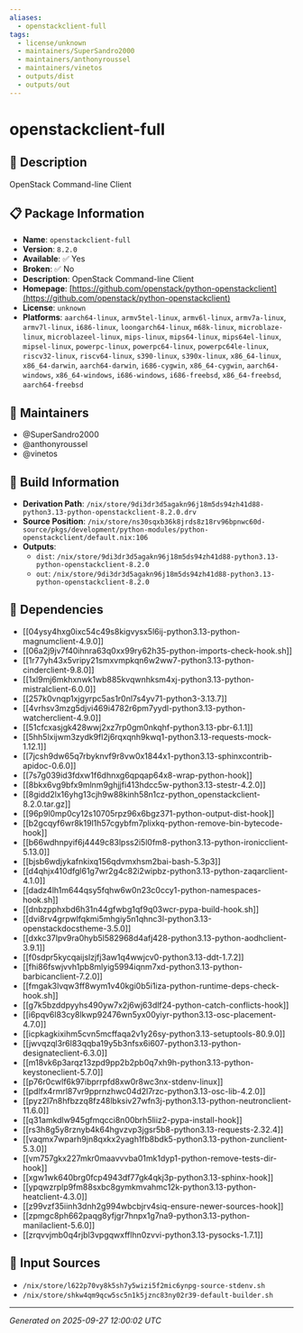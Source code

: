 ```yaml
---
aliases:
  - openstackclient-full
tags:
  - license/unknown
  - maintainers/SuperSandro2000
  - maintainers/anthonyroussel
  - maintainers/vinetos
  - outputs/dist
  - outputs/out
---
```


# openstackclient-full

## 📝 Description

OpenStack Command-line Client

## 📋 Package Information

- **Name**: `openstackclient-full`
- **Version**: `8.2.0`
- **Available**: ✅ Yes
- **Broken**: ✅ No
- **Description**: OpenStack Command-line Client
- **Homepage**: [https://github.com/openstack/python-openstackclient](https://github.com/openstack/python-openstackclient)
- **License**: `unknown`
- **Platforms**: `aarch64-linux`, `armv5tel-linux`, `armv6l-linux`, `armv7a-linux`, `armv7l-linux`, `i686-linux`, `loongarch64-linux`, `m68k-linux`, `microblaze-linux`, `microblazeel-linux`, `mips-linux`, `mips64-linux`, `mips64el-linux`, `mipsel-linux`, `powerpc-linux`, `powerpc64-linux`, `powerpc64le-linux`, `riscv32-linux`, `riscv64-linux`, `s390-linux`, `s390x-linux`, `x86_64-linux`, `x86_64-darwin`, `aarch64-darwin`, `i686-cygwin`, `x86_64-cygwin`, `aarch64-windows`, `x86_64-windows`, `i686-windows`, `i686-freebsd`, `x86_64-freebsd`, `aarch64-freebsd`
## 👥 Maintainers

- @SuperSandro2000
- @anthonyroussel
- @vinetos


## 🔧 Build Information

- **Derivation Path**: `/nix/store/9di3dr3d5agakn96j18m5ds94zh41d88-python3.13-python-openstackclient-8.2.0.drv`
- **Source Position**: `/nix/store/ns30sqxb36k8jrds8z18rv96bpnwc60d-source/pkgs/development/python-modules/python-openstackclient/default.nix:106`
- **Outputs**:
  - `dist`:  `/nix/store/9di3dr3d5agakn96j18m5ds94zh41d88-python3.13-python-openstackclient-8.2.0`
  - `out`:  `/nix/store/9di3dr3d5agakn96j18m5ds94zh41d88-python3.13-python-openstackclient-8.2.0`

## 🔗 Dependencies

- [[04ysy4hxg0ixc54c49s8kigvysx5l6ij-python3.13-python-magnumclient-4.9.0]]
- [[06a2j9jv7f40ihnra63q0xx99ry62h35-python-imports-check-hook.sh]]
- [[1r77yh43x5vripy21smxvmpkqn6w2ww7-python3.13-python-cinderclient-9.8.0]]
- [[1xl9mj6mkhxnwk1wb885kvqwnhksm4xj-python3.13-python-mistralclient-6.0.0]]
- [[257k0vnqp1xjgyrpc5as1r0nl7s4yv71-python3-3.13.7]]
- [[4vrhsv3mzg5djvi469i4782r6pm7yydl-python3.13-python-watcherclient-4.9.0]]
- [[51cfcxasjgk428wwj2xz7rp0gm0nkqhf-python3.13-pbr-6.1.1]]
- [[5hh5lxijwm3zydk9fl2j6rqxqnh9kwq1-python3.13-requests-mock-1.12.1]]
- [[7jcsh9dw65q7rbyknvf9r8vw0x1844x1-python3.13-sphinxcontrib-apidoc-0.6.0]]
- [[7s7g039id3fdxw1f6dhnxg6qpqap64x8-wrap-python-hook]]
- [[8bkx6vg9bfx9mlnm9ghjjfi413hdcc5w-python3.13-stestr-4.2.0]]
- [[8gidd2lx16yhg13cjh9w88kinh58n1cz-python_openstackclient-8.2.0.tar.gz]]
- [[96p9l0mp0cy12s10705rpz96x6bgz371-python-output-dist-hook]]
- [[b2gcqyf6wr8k19l1h57cgybfm7plixkq-python-remove-bin-bytecode-hook]]
- [[b66wdhnpyif6j4449c83lpss2i5l0fm8-python3.13-python-ironicclient-5.13.0]]
- [[bjsb6wdjykafnkixq156qdvmxhsm2bai-bash-5.3p3]]
- [[d4qhjx410dfgl61g7wr2g4c82i2wipbz-python3.13-python-zaqarclient-4.1.0]]
- [[dadz4lh1m644qsy5fqhw6w0n23c0ccy1-python-namespaces-hook.sh]]
- [[dnbzpphxbd6h31n44gfwbg1qf9q03wcr-pypa-build-hook.sh]]
- [[dvi8rv4grpwlfqkmi5mhgiy5n1qhnc3l-python3.13-openstackdocstheme-3.5.0]]
- [[dxkc37lpv9ra0hyb5l582968d4afj428-python3.13-python-aodhclient-3.9.1]]
- [[f0sdpr5kycqaijslzjfj3aw1q4wwjcv0-python3.13-ddt-1.7.2]]
- [[fhi86fswjvvh1pb8mlyig5994iqnm7xd-python3.13-python-barbicanclient-7.2.0]]
- [[fmgak3lvqw3ff8wym1v40kgi0b5i1iza-python-runtime-deps-check-hook.sh]]
- [[g7k5bzddpyyhs490yw7x2j6wj63dlf24-python-catch-conflicts-hook]]
- [[i6pqv6l83cy8lkwp92476wn5yx00yiyr-python3.13-osc-placement-4.7.0]]
- [[icpkagkixihm5cvn5mcffaqa2v1y26sy-python3.13-setuptools-80.9.0]]
- [[jwvqzql3r6l83qqba19y5b3nfsx6i607-python3.13-python-designateclient-6.3.0]]
- [[m18vk6p3arqz13zpd9pp2b2pb0q7xh9h-python3.13-python-keystoneclient-5.7.0]]
- [[p76r0cwlf6k97ibprrpfd8xw0r8wc3nx-stdenv-linux]]
- [[pdlfx4rmrl87vr9pprnzhwc04d2l7rzc-python3.13-osc-lib-4.2.0]]
- [[pyz2l7n8hfbzzq8fz48lbksiv27wfn3j-python3.13-python-neutronclient-11.6.0]]
- [[q31amkdlw945gfmqcci8n00brh5liiz2-pypa-install-hook]]
- [[rs3h8g5y8rznyb4k64hgvzvp3jgsr5b8-python3.13-requests-2.32.4]]
- [[vaqmx7wparh9jn8qxkx2yagh1fb8bdk5-python3.13-python-zunclient-5.3.0]]
- [[vm757gkx227mkr0maavvvba01mk1dyp1-python-remove-tests-dir-hook]]
- [[xgw1wk640brg0fcp4943df77gk4qkj3p-python3.13-sphinx-hook]]
- [[ypqwzrplp9fm88sxbc8gymkmvahmc12k-python3.13-python-heatclient-4.3.0]]
- [[z99vzf35iinh3dnh2g994wbcbjrv4siq-ensure-newer-sources-hook]]
- [[zpmgc8ph662paqg8yfjgr7hnpx1g7na9-python3.13-python-manilaclient-5.6.0]]
- [[zrqvvjmb0q4rjbl3vpgqwxfflhn0zvvi-python3.13-pysocks-1.7.1]]

## 📁 Input Sources

- `/nix/store/l622p70vy8k5sh7y5wizi5f2mic6ynpg-source-stdenv.sh`
- `/nix/store/shkw4qm9qcw5sc5n1k5jznc83ny02r39-default-builder.sh`

---
*Generated on 2025-09-27 12:00:02 UTC*

